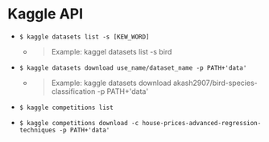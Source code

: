# Kaggle API

- `$ kaggle datasets list -s [KEW_WORD]`
  - > Example: kaggel datasets list -s bird
- `$ kaggle datasets download use_name/dataset_name -p PATH+'data'`
  - > Example: kaggle datasets download akash2907/bird-species-classification -p PATH+'data'

- `$ kaggle competitions list`
- `$ kaggle competitions download -c house-prices-advanced-regression-techniques -p PATH+'data'`
